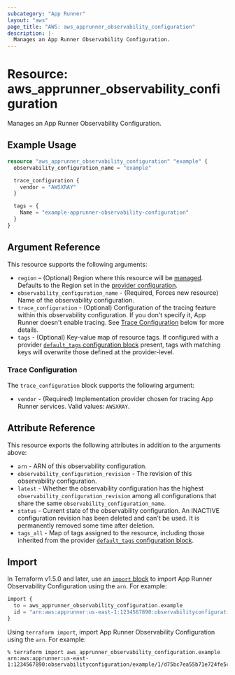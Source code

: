 ```yaml
---
subcategory: "App Runner"
layout: "aws"
page_title: "AWS: aws_apprunner_observability_configuration"
description: |-
  Manages an App Runner Observability Configuration.
---
```


# Resource: aws_apprunner_observability_configuration

Manages an App Runner Observability Configuration.

## Example Usage

```terraform
resource "aws_apprunner_observability_configuration" "example" {
  observability_configuration_name = "example"

  trace_configuration {
    vendor = "AWSXRAY"
  }

  tags = {
    Name = "example-apprunner-observability-configuration"
  }
}
```

## Argument Reference

This resource supports the following arguments:

* `region` – (Optional) Region where this resource will be [managed](https://docs.aws.amazon.com/general/latest/gr/rande.html#regional-endpoints). Defaults to the Region set in the [provider configuration](https://registry.terraform.io/providers/hashicorp/aws/latest/docs#aws-configuration-reference).
* `observability_configuration_name` - (Required, Forces new resource) Name of the observability configuration.
* `trace_configuration` - (Optional) Configuration of the tracing feature within this observability configuration. If you don't specify it, App Runner doesn't enable tracing. See [Trace Configuration](#trace-configuration) below for more details.
* `tags` - (Optional) Key-value map of resource tags. If configured with a provider [`default_tags` configuration block](https://registry.terraform.io/providers/hashicorp/aws/latest/docs#default_tags-configuration-block) present, tags with matching keys will overwrite those defined at the provider-level.

### Trace Configuration

The `trace_configuration` block supports the following argument:

* `vendor` - (Required) Implementation provider chosen for tracing App Runner services. Valid values: `AWSXRAY`.

## Attribute Reference

This resource exports the following attributes in addition to the arguments above:

* `arn` - ARN of this observability configuration.
* `observability_configuration_revision` - The revision of this observability configuration.
* `latest` - Whether the observability configuration has the highest `observability_configuration_revision` among all configurations that share the same `observability_configuration_name`.
* `status` - Current state of the observability configuration. An INACTIVE configuration revision has been deleted and can't be used. It is permanently removed some time after deletion.
* `tags_all` - Map of tags assigned to the resource, including those inherited from the provider [`default_tags` configuration block](https://registry.terraform.io/providers/hashicorp/aws/latest/docs#default_tags-configuration-block).

## Import

In Terraform v1.5.0 and later, use an [`import` block](https://developer.hashicorp.com/terraform/language/import) to import App Runner Observability Configuration using the `arn`. For example:

```terraform
import {
  to = aws_apprunner_observability_configuration.example
  id = "arn:aws:apprunner:us-east-1:1234567890:observabilityconfiguration/example/1/d75bc7ea55b71e724fe5c23452fe22a1"
}
```

Using `terraform import`, import App Runner Observability Configuration using the `arn`. For example:

```console
% terraform import aws_apprunner_observability_configuration.example arn:aws:apprunner:us-east-1:1234567890:observabilityconfiguration/example/1/d75bc7ea55b71e724fe5c23452fe22a1
```
